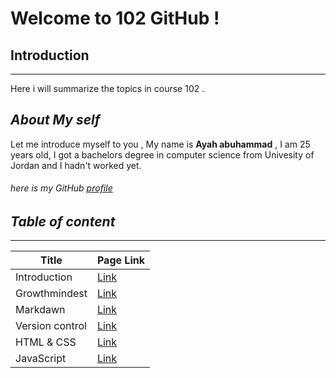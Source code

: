 # Welcome to 102 GitHub !
## Introduction
-----------

Here i will summarize the topics in course 102 .



## _About My self_
Let me introduce myself to you , My name is **Ayah abuhammad** , I am 25 years old, I got a bachelors degree in computer science from Univesity of Jordan and I hadn't worked yet.


###### here is my GitHub [profile](https://github.com/ayahabuhammad/) ######





## _Table of content_ ##
---------

 Title  | Page Link
 ----   | ----
 Introduction   |  [Link](https://ayahabuhammad.github.io/reading/)
Growthmindest   |  [Link](https://ayahabuhammad.github.io/reading/Growthmindest)
Markdawn        |  [Link](https://ayahabuhammad.github.io/reading/Markdown)
Version control | [Link](https://ayahabuhammad.github.io/reading/Vc)
HTML & CSS      | [Link](https://ayahabuhammad.github.io/reading/html&CSS)
JavaScript       | [Link](https://ayahabuhammad.github.io/reading/JS)